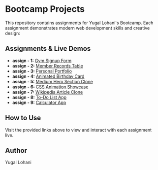 # Bootcamp Projects

This repository contains assignments for Yugal Lohani's Bootcamp. Each assignment demonstrates modern web development skills and creative design:

## Assignments & Live Demos
- **assign - 1:** [Gym Signup Form](https://bootcamp-projects-gamma.vercel.app/)
- **assign - 2:** [Member Records Table](https://assign-2-lime.vercel.app/)
- **assign - 3:** [Personal Portfolio](https://resume-yugal.vercel.app/)
- **assign - 4:** [Animated Birthday Card](https://birthday-card-lyart-two.vercel.app/)
- **assign - 5:** [Medium Hero Section Clone](https://assign5-brown.vercel.app/)
- **assign - 6:** [CSS Animation Showcase](https://assign6-alpha.vercel.app/)
- **assign - 7:** [Wikipedia Article Clone](https://assign7-one.vercel.app/)
- **assign - 8:** [To-Do List App](https://assign8-sigma.vercel.app/)
- **assign - 9:** [Calculator App](https://assign9-rose.vercel.app/)

## How to Use
Visit the provided links above to view and interact with each assignment live.

## Author
Yugal Lohani
